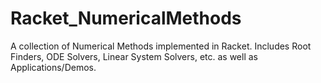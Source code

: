# Racket_NumericalMethods
A collection of Numerical Methods implemented in Racket. Includes Root Finders, ODE Solvers, Linear System Solvers, etc. as well as Applications/Demos.
